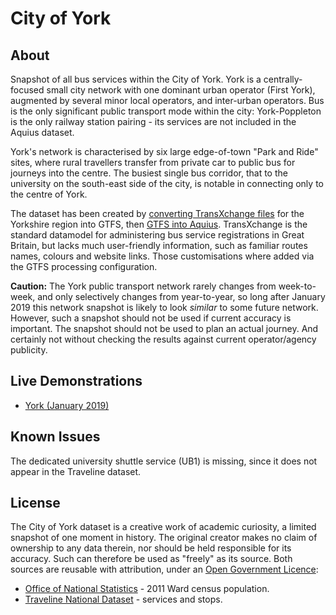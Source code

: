 # City of York

## About

Snapshot of all bus services within the City of York. York is a centrally-focused small city network with one dominant urban operator (First York), augmented by several minor local operators, and inter-urban operators. Bus is the only significant public transport mode within the city: York-Poppleton is the only railway station pairing - its services are not included in the Aquius dataset.

York's network is characterised by six large edge-of-town "Park and Ride" sites, where rural travellers transfer from private car to public bus for journeys into the centre. The busiest single bus corridor, that to the university on the south-east side of the city, is notable in connecting only to the centre of York.

The dataset has been created by [converting TransXchange files](https://github.com/planarnetwork/transxchange2gtfs) for the Yorkshire region into GTFS, then [GTFS into Aquius](https://timhowgego.github.io/Aquius/live/gtfs/). TransXchange is the standard datamodel for administering bus service registrations in Great Britain, but lacks much user-friendly information, such as familiar routes names, colours and website links. Those customisations where added via the GTFS processing configuration.

**Caution:** The York public transport network rarely changes from week-to-week, and only selectively changes from year-to-year, so long after January 2019 this network snapshot is likely to look _similar_ to some future network. However, such a snapshot should not be used if current accuracy is important. The snapshot should not be used to plan an actual journey. And certainly not without checking the results against current operator/agency publicity.

## Live Demonstrations

* [York (January 2019)](https://timhowgego.github.io/Aquius/live/york-2019/)

## Known Issues

The dedicated university shuttle service (UB1) is missing, since it does not appear in the Traveline dataset.

## License

The City of York dataset is a creative work of academic curiosity, a limited snapshot of one moment in history. The original creator makes no claim of ownership to any data therein, nor should be held responsible for its accuracy. Such can therefore be used as "freely" as its source. Both sources are reusable with attribution, under an [Open Government Licence](https://www.nationalarchives.gov.uk/doc/open-government-licence/version/3/):

* [Office of National Statistics](https://www.ons.gov.uk/census/2011census/) - 2011 Ward census population.
* [Traveline National Dataset](https://www.travelinedata.org.uk/traveline-open-data/traveline-national-dataset/) - services and stops.
